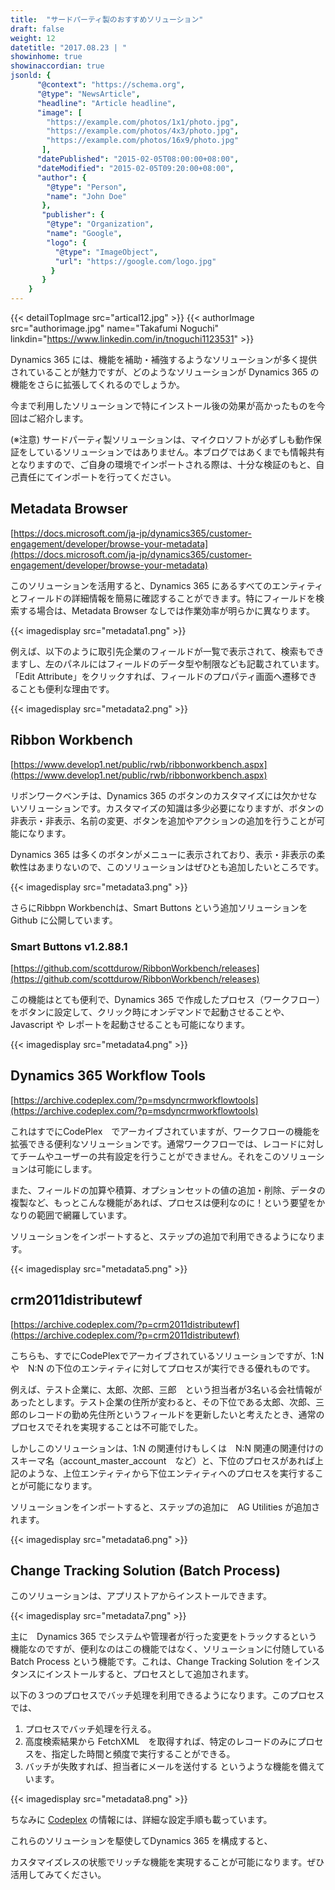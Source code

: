```yaml
---
title:  "サードパーティ製のおすすめソリューション"
draft: false
weight: 12
datetitle: "2017.08.23 | "
showinhome: true
showinaccordian: true
jsonld: {
      "@context": "https://schema.org",
      "@type": "NewsArticle",
      "headline": "Article headline",
      "image": [
        "https://example.com/photos/1x1/photo.jpg",
        "https://example.com/photos/4x3/photo.jpg",
        "https://example.com/photos/16x9/photo.jpg"
       ],
      "datePublished": "2015-02-05T08:00:00+08:00",
      "dateModified": "2015-02-05T09:20:00+08:00",
      "author": {
        "@type": "Person",
        "name": "John Doe"
       },
       "publisher": {
        "@type": "Organization",
        "name": "Google",
        "logo": {
          "@type": "ImageObject",
          "url": "https://google.com/logo.jpg"
         }
       }
    }
---
```

{{< detailTopImage src="artical12.jpg" >}}
{{< authorImage src="authorimage.jpg" name="Takafumi Noguchi" linkdin="https://www.linkedin.com/in/tnoguchi1123531" >}}
<!-- Intro  -->
Dynamics 365 には、機能を補助・補強するようなソリューションが多く提供されていることが魅力ですが、どのようなソリューションが Dynamics 365 の機能をさらに拡張してくれるのでしょうか。

今まで利用したソリューションで特にインストール後の効果が高かったものを今回はご紹介します。

 

(※注意) サードパーティ製ソリューションは、マイクロソフトが必ずしも動作保証をしているソリューションではありません。本ブログではあくまでも情報共有となりますので、ご自身の環境でインポートされる際は、十分な検証のもと、自己責任にてインポートを行ってください。


## Metadata Browser
[https://docs.microsoft.com/ja-jp/dynamics365/customer-engagement/developer/browse-your-metadata](https://docs.microsoft.com/ja-jp/dynamics365/customer-engagement/developer/browse-your-metadata)

このソリューションを活用すると、Dynamics 365 にあるすべてのエンティティとフィールドの詳細情報を簡易に確認することができます。特にフィールドを検索する場合は、Metadata Browser なしでは作業効率が明らかに異なります。
<!-- Image= metadata1.png -->
{{< imagedisplay src="metadata1.png" >}}

例えば、以下のように取引先企業のフィールドが一覧で表示されて、検索もできますし、左のパネルにはフィールドのデータ型や制限なども記載されています。「Edit Attribute」をクリックすれば、フィールドのプロパティ画面へ遷移できることも便利な理由です。
<!-- Image= metadata2.png -->
{{< imagedisplay src="metadata2.png" >}}

## Ribbon Workbench
[https://www.develop1.net/public/rwb/ribbonworkbench.aspx](https://www.develop1.net/public/rwb/ribbonworkbench.aspx)

リボンワークベンチは、Dynamics 365 のボタンのカスタマイズには欠かせないソリューションです。カスタマイズの知識は多少必要になりますが、ボタンの非表示・非表示、名前の変更、ボタンを追加やアクションの追加を行うことが可能になります。    

Dynamics 365 は多くのボタンがメニューに表示されており、表示・非表示の柔軟性はあまりないので、このソリューションはぜひとも追加したいところです。
<!-- Image= metadata3.png -->
{{< imagedisplay src="metadata3.png" >}}

さらにRibbpn Workbenchは、Smart Buttons という追加ソリューションを Github に公開しています。

### Smart Buttons v1.2.88.1
[https://github.com/scottdurow/RibbonWorkbench/releases](https://github.com/scottdurow/RibbonWorkbench/releases)

この機能はとても便利で、Dynamics 365 で作成したプロセス（ワークフロー）をボタンに設定して、クリック時にオンデマンドで起動させることや、Javascript や レポートを起動させることも可能になります。

<!-- Image= metadata4.png -->
{{< imagedisplay src="metadata4.png" >}}

## Dynamics 365 Workflow Tools
[https://archive.codeplex.com/?p=msdyncrmworkflowtools](https://archive.codeplex.com/?p=msdyncrmworkflowtools)

これはすでにCodePlex　でアーカイブされていますが、ワークフローの機能を拡張できる便利なソリューションです。通常ワークフローでは、レコードに対してチームやユーザーの共有設定を行うことができません。それをこのソリューションは可能にします。

また、フィールドの加算や積算、オプションセットの値の追加・削除、データの複製など、もっとこんな機能があれば、プロセスは便利なのに！という要望をかなりの範囲で網羅しています。

ソリューションをインポートすると、ステップの追加で利用できるようになります。
<!-- Image= metadata5.png -->
{{< imagedisplay src="metadata5.png" >}}

## crm2011distributewf
[https://archive.codeplex.com/?p=crm2011distributewf](https://archive.codeplex.com/?p=crm2011distributewf)

こちらも、すでにCodePlexでアーカイブされているソリューションですが、1:N や　N:N の下位のエンティティに対してプロセスが実行できる優れものです。

例えば、テスト企業に、太郎、次郎、三郎　という担当者が3名いる会社情報があったとします。テスト企業の住所が変わると、その下位である太郎、次郎、三郎のレコードの勤め先住所というフィールドを更新したいと考えたとき、通常のプロセスでそれを実現することは不可能でした。

しかしこのソリューションは、1:N の関連付けもしくは　N:N 関連の関連付けのスキーマ名（account_master_account　など）と、下位のプロセスがあれば上記のような、上位エンティティから下位エンティティへのプロセスを実行することが可能になります。

ソリューションをインポートすると、ステップの追加に　AG Utilities が追加されます。
<!-- Image= metadata6.png -->
{{< imagedisplay src="metadata6.png" >}}

## Change Tracking Solution (Batch Process)
このソリューションは、アプリストアからインストールできます。
<!-- Image= metadata7.png -->
{{< imagedisplay src="metadata7.png" >}}

主に　Dynamics 365 でシステムや管理者が行った変更をトラックするという機能なのですが、便利なのはこの機能ではなく、ソリューションに付随している　Batch Process という機能です。これは、Change Tracking Solution をインスタンスにインストールすると、プロセスとして追加されます。

以下の３つのプロセスでバッチ処理を利用できるようになります。このプロセスでは、
1.  プロセスでバッチ処理を行える。
2. 高度検索結果から FetchXML　を取得すれば、特定のレコードのみにプロセスを、指定した時間と頻度で実行することができる。
3. バッチが失敗すれば、担当者にメールを送付する
というような機能を備えています。

<!-- Image= metadata8.png -->
{{< imagedisplay src="metadata8.png" >}}

ちなみに [Codeplex](https://archive.codeplex.com/?p=mscrm2015asynchronousbatchprocess) の情報には、詳細な設定手順も載っています。

これらのソリューションを駆使してDynamics 365 を構成すると、

カスタマイズレスの状態でリッチな機能を実現することが可能になります。ぜひ活用してみてください。
